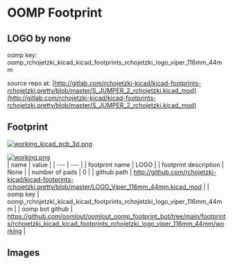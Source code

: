 # OOMP Footprint  
## LOGO  by none  
  
oomp key: oomp_rchojetzki_kicad_kicad_footprints_rchojetzki_logo_viper_116mm_44mm  
  
source repo at: [http://gitlab.com/rchojetzki-kicad/kicad-footprints-rchojetzki.pretty/blob/master/S_JUMPER_2_rchojetzki.kicad_mod](http://gitlab.com/rchojetzki-kicad/kicad-footprints-rchojetzki.pretty/blob/master/S_JUMPER_2_rchojetzki.kicad_mod)  
## Footprint  
  
[![working_kicad_pcb_3d.png](working_kicad_pcb_3d_600.png)](working_kicad_pcb_3d.png)  
  
[![working.png](working_600.png)](working.png)  
| name | value | 
| --- | --- | 
| footprint name | LOGO | 
| footprint description | None | 
| number of pads | 0 | 
| github path | http://github.com/rchojetzki-kicad/kicad-footprints-rchojetzki.pretty/blob/master/LOGO_Viper_116mm_44mm.kicad_mod | 
| oomp key | oomp_rchojetzki_kicad_kicad_footprints_rchojetzki_logo_viper_116mm_44mm | 
| oomp bot github | https://github.com/oomlout/oomlout_oomp_footprint_bot/tree/main/footprints/rchojetzki_kicad_kicad_footprints_rchojetzki_logo_viper_116mm_44mm/working | 
## Images  
